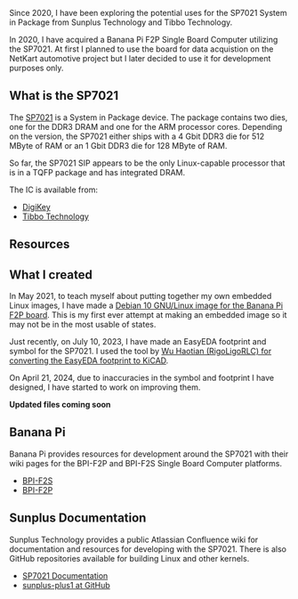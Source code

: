 Since 2020, I have been exploring the potential uses for the SP7021 System in Package from Sunplus Technology and Tibbo Technology.

In 2020, I have acquired a Banana Pi F2P Single Board Computer utilizing the SP7021. At first I planned to use the board for data acquistion on the NetKart automotive project but I later decided to use it for development purposes only.

## What is the SP7021
The [SP7021](https://www.sunplus.com/products/plus1.asp) is a System in Package device. The package contains two dies, one for the DDR3 DRAM and one for the ARM processor cores. Depending on the version, the SP7021 either ships with a 4 Gbit DDR3 die for 512 MByte of RAM or an 1 Gbit DDR3 die for 128 MByte of RAM.

So far, the SP7021 SIP appears to be the only Linux-capable processor that is in a TQFP package and has integrated DRAM.

The IC is available from:

- [DigiKey](https://www.digikey.com/en/products/detail/tibbo/SP7021-IF/13918547)
- [Tibbo Technology](https://tibbo.com/store/plus1.html)

## Resources

## What I created
In May 2021, to teach myself about putting together my own embedded Linux images, I have made a [Debian 10 GNU/Linux image for the Banana Pi F2P board](https://forum.banana-pi.org/t/bpi-f2p-debian-10-armhf-linux-kernel-5-4-35/12286). This is my first ever attempt at making an embedded image so it may not be in the most usable of states.

Just recently, on July 10, 2023, I have made an EasyEDA footprint and symbol for the SP7021. I used the tool by [Wu Haotian (RigoLigoRLC) for converting the EasyEDA footprint to KiCAD](https://github.com/RigoLigoRLC/LC2KiCad).

On April 21, 2024, due to inaccuracies in the symbol and footprint I have designed, I have started to work on improving them.

**Updated files coming soon**

## Banana Pi

Banana Pi provides resources for development around the SP7021 with their wiki pages for the BPI-F2P and BPI-F2S Single Board Computer platforms.

- [BPI-F2S](https://wiki.banana-pi.org/Banana_Pi_BPI-F2S)
- [BPI-F2P](https://wiki.banana-pi.org/Banana_Pi_BPI-F2P)

## Sunplus Documentation

Sunplus Technology provides a public Atlassian Confluence wiki for documentation and resources for developing with the SP7021. There is also GitHub repositories available for building Linux and other kernels.

- [SP7021 Documentation](https://sunplus.atlassian.net/wiki/spaces/doc/overview)
- [sunplus-plus1 at GitHub](https://github.com/sunplus-plus1)
